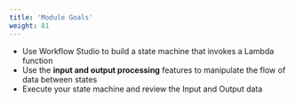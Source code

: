 ```yaml
---
title: 'Module Goals'
weight: 81
---
```


- Use Workflow Studio to build a state machine that invokes a Lambda function 
- Use the **input and output processing** features to manipulate the flow of data between states
- Execute your state machine and review the Input and Output data
